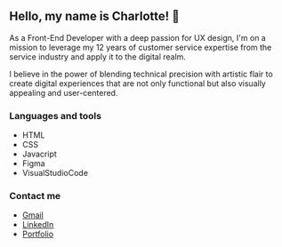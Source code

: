 ## Hello, my name is Charlotte! 🤗
As a Front-End Developer with a deep passion for UX design, I'm on a mission to leverage my 12 years of customer service expertise from the service industry and apply it to the digital realm.

I believe in the power of blending technical precision with artistic flair to create digital experiences that are not only functional but also visually appealing and user-centered.

### Languages and tools
- HTML
- CSS
- Javacript
- Figma
- VisualStudioCode

### Contact me
- <a href="mailto: charlottevalset@gmail.com">Gmail</a>
- [LinkedIn](https://www.linkedin.com/in/charlotte-valset-6195b521a/)
- [Portfolio](https://charlottevalset-portfolio.netlify.app/)

